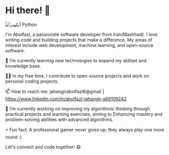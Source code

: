 # Hi there! 👋

![آیکون Python](https://img.icons8.com/color/48/000000/python.png)

I'm Abolfazl, a passionate software developer from Iran(Mashhad). I love writing code and building projects that make a difference. My areas of interest include web development, machine learning, and open-source software.

🌱 I’m currently learning new technologies to expand my skillset and knowledge base.

👨‍💻 In my free time, I contribute to open-source projects and work on personal coding projects.

📫 How to reach me: jahangirabolfazl6@gmail | https://www.linkedin.com/in/abolfazl-jahangir-a69109242

🔭 I’m currently working on improving my algorithmic thinking through practical projects and learning exercises, aiming to Enhancing mastery and problem-solving abilities with advanced algorithms.

⚡ Fun fact: A professional gamer never gives up; they always play one more round :)

Let's connect and code together! 😄
